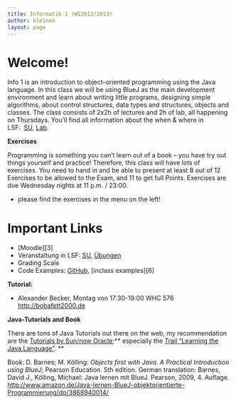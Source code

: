 ```yaml
---
title: Informatik 1 (WS2012/2013)
author: kleinen
layout: page
---
```

# Welcome!

Info 1 is an introduction to object-oriented programming using the Java language. In this class we will be using BlueJ as the main development environment and learn about writing little programs, designing simple algorithms, about control structures, data types and structures, objects and classes. The class consists of 2x2h of lectures and 2h of lab, all happening on Thursdays. You&#8217;ll find all information about the when & where in LSF:  [SU][1], [Lab][2].

**Exercises**

Programming is something you can&#8217;t learn out of a book &#8211; you have try out things yourself and practice! Therefore, this class will have lots of exercises. You need to hand in and be able to present at least 8 out of 12 Exercises to be allowed to the Exam, and 11 to get full Points. Exercises are due Wednesday nights at 11 p.m. / 23:00.

*   please find the exercises in the menu on the left!

# Important Links

*   [Moodle][3]
*   Veranstaltung in LSF: [SU][1], [Übungen][2]
*   Grading Scale
*   Code Examples: [GitHub][5], [inclass examples][6]

**Tutorial:**

*   Alexander Becker, Montag von 17:30-19:00 WHC 576  
    <http://bobafett2000.de>

**Java-Tutorials and Book**

There are tons of Java Tutorials out there on the web, my recommendation are the [Tutorials by Sun/now Oracle][7];** especially the [Trail &#8220;Learning the Java Language&#8221;][8]. **

Book: D. Barnes; M. Kölling: *Objects first with Java. A Practical Introduction using BlueJ*; Pearson Education. 5th edition. German translation: Barnes, David J., Kölling, Michael: Java lernen mit BlueJ. Pearson, 2009, 4. Auflage. <http://www.amazon.de/Java-lernen-BlueJ-objektorientierte-Programmierung/dp/3868940014/>

&nbsp;

&nbsp;

 [1]: https://lsf.htw-berlin.de/qisserver/rds?state=wsearchv&search=2&veranstaltung.veranstid=78436
 [2]: https://lsf.htw-berlin.de/qisserver/rds?state=wsearchv&search=2&veranstaltung.veranstid=78437
 [5]: https://github.com/htw-imi-info1/
 [7]: http://download.oracle.com/javase/tutorial/
 [8]: http://download.oracle.com/javase/tutorial/java/index.html
